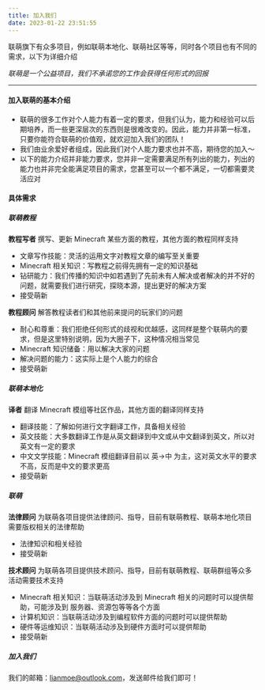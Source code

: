 ```yaml
---
title: 加入我们
date: 2023-01-22 23:51:55
---
```


联萌旗下有众多项目，例如联萌本地化、联萌社区等等，同时各个项目也有不同的需求，以下为详细介绍

*联萌是一个公益项目，我们不承诺您的工作会获得任何形式的回报*

------

#### 加入联萌的基本介绍
- 联萌的很多工作对个人能力有着一定的要求，但我们认为，能力和经验可以后期培养，而一些更深层次的东西则是很难改变的。因此，能力并非第一标准，只要你能符合联萌的价值观，就欢迎加入我们的团队！
- 我们由业余爱好者组成，因此我们对个人能力要求也并不高，期待您的加入～
- 以下的能力介绍并非能力要求，您并非一定需要满足所有列出的能力，列出的能力也并非完全能满足项目的需求，您甚至可以一个都不满足，一切都需要灵活应对

#### 具体需求
##### 联萌教程
**教程写者**
撰写、更新 Minecraft 某些方面的教程，其他方面的教程同样支持
- 文章写作技能：灵活的运用文字对教程文章的编写至关重要
- Minecraft 相关知识：写教程之前得先拥有一定的知识基础
- 钻研能力：我们传播的知识中如若遇到了先前未有人解决或者解决的并不好的问题，就需要我们进行研究，探晓本源，提出更好的解决方案
- 接受萌新

**教程顾问**
解答教程读者们和其他前来提问的玩家们的问题
- 耐心和尊重：我们拒绝任何形式的歧视和优越感，这同样是整个联萌内的要求，但是这里特别说明，因为大圈子下，这种情况相当常见
- Minecraft 知识储备：用以解决大家的问题
- 解决问题的能力：这实际上是个人能力的综合
 - 接受萌新

##### 联萌本地化
**译者**
翻译 Minecraft 模组等社区作品，其他方面的翻译同样支持
- 翻译技能：了解如何进行文字翻译工作，具备相关经验
- 英文技能：大多数翻译工作是从英文翻译到中文或从中文翻译到英文，所以对英文有一定的要求
- 中文文学技能：Minecraft 模组翻译目前以 英->中 为主，这对英文水平的要求不高，反而是中文的要求更高
- 接受萌新

##### 联萌
**法律顾问**
为联萌各项目提供法律顾问、指导，目前有联萌教程、联萌本地化项目需要版权相关的法律帮助
- 法律知识和相关经验
- 接受萌新

**技术顾问**
为联萌各项目提供技术顾问、指导，目前有联萌教程、联萌群组等众多活动需要技术支持
- Minecraft 相关知识：当联萌活动涉及到 Minecraft 相关的问题时可以提供帮助，可能涉及到 服务器、资源包等等各个方面
- 计算机知识：当联萌活动涉及到编程软件方面的问题时可以提供帮助
- 硬件等运维知识：当联萌活动涉及到硬件方面时可以提供帮助
- 接受萌新

##### 加入我们
我们的邮箱：lianmoe@outlook.com，发送邮件给我们即可！